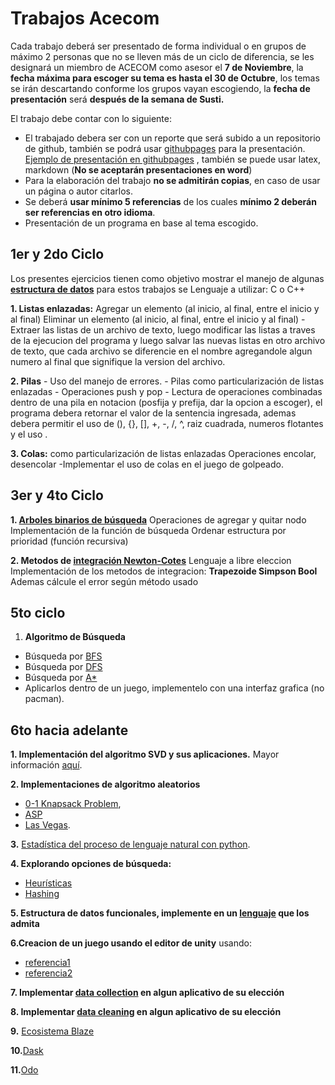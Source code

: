 # Trabajos Acecom
Cada trabajo deberá ser presentado de forma individual o en grupos de máximo 2 personas que no se lleven más de un ciclo de diferencia, se les designará un miembro de ACECOM como asesor el **7 de Noviembre**, la **fecha máxima para escoger su tema es hasta el 30 de Octubre**, los temas se irán descartando conforme los grupos vayan escogiendo, la **fecha de presentación** será **después de la semana de Susti.**

El trabajo debe contar con lo siguiente:

- El trabajado debera ser con un reporte que será subido a un repositorio de github, también se podrá usar [githubpages](https://pages.github.com/) para la presentación. [Ejemplo de presentación en githubpages](https://lestrois.github.io/BlazeEcosystem/) , también se puede usar latex, markdown (**No se aceptarán presentaciones en word**)
- Para la elaboración del trabajo **no se admitirán copias**, en caso de usar un página o autor citarlos.
- Se deberá **usar mínimo 5 referencias** de los cuales **mínimo 2 deberán ser referencias en otro idioma**.
- Presentación de un programa en base al tema escogido.


## 1er y 2do Ciclo
Los presentes ejercicios tienen como objetivo mostrar el manejo de algunas **[estructura de datos](http://www.calcifer.org/documentos/librognome/glib-lists-queues.html)** para estos trabajos se Lenguaje a utilizar: C o C++

**1. Listas enlazadas:**
     Agregar un elemento (al inicio, al final, entre el inicio y al final)
     Eliminar un elemento (al inicio, al final, entre el inicio y al final)
  -Extraer las listas de un archivo de texto, luego modificar las listas a traves de la ejecucion del programa y luego salvar las nuevas listas en otro archivo de texto, que cada archivo se diferencie en el nombre agregandole algun numero al final que signifique la version del archivo.

  **2. Pilas**
     - Uso del manejo de errores.
     - Pilas como particularización de listas enlazadas
     - Operaciones push y pop
     - Lectura de operaciones combinadas dentro de una pila en notacion (posfija y prefija, dar la opcion a escoger), el programa debera retornar el valor de la sentencia ingresada, ademas debera permitir el uso de (), {}, [], +, -, /, ^, raiz cuadrada, numeros flotantes y el uso .

  **3. Colas:** como particularización de listas enlazadas
    Operaciones encolar, desencolar
  -Implementar el uso de colas en el juego de golpeado.

## 3er y 4to  Ciclo
**1. [Arboles binarios de búsqueda](https://www.tutorialspoint.com/data_structures_algorithms/binary_search_tree.htm)**
Operaciones de agregar y quitar nodo
Implementación de la función de búsqueda
Ordenar estructura por prioridad (función recursiva)

**2. Metodos de [integración Newton-Cotes](http://www.frsn.utn.edu.ar/GIE/AN/IN/Formulas_Newton_Cotes.html)**
Lenguaje a libre eleccion
Implementación de los metodos de integracion:
**Trapezoide
Simpson
Bool**
Ademas cálcule el error según método usado

## 5to ciclo
1. **Algoritmo de Búsqueda**
  - Búsqueda por [BFS](https://codebreakerscorp.wordpress.com/2010/12/06/algoritmo-de-busqueda-breadth-first-search/)
  - Búsqueda por [DFS](http://www.bibliadelprogramador.com/2014/04/algoritmos-de-busqueda-en-anchura-bfs-y.html)
  - Búsqueda por [A*](https://escarbandocodigo.wordpress.com/2011/07/11/1051/)
  - Aplicarlos dentro de un juego, implementelo con una interfaz grafica (no pacman).

## 6to hacia adelante
**1. Implementación del algoritmo SVD y sus aplicaciones.** Mayor información [aquí](http://www-users.math.umn.edu/~lerman/math5467/svd.pdf).

**2. Implementaciones  de algoritmo aleatorios**
  - [0-1 Knapsack Problem](http://www.geeksforgeeks.org/knapsack-problem/),
  - [ASP](http://www.geeksforgeeks.org/dynamic-programming-set-16-floyd-warshall-algorithm/)
  - [Las Vegas](https://en.wikipedia.org/wiki/Las_Vegas_algorithm).

**3.** [Estadística del proceso de lenguaje natural con python](http://nbviewer.jupyter.org/url/norvig.com/ipython/How%20to%20Do%20Things%20with%20Words.ipynb).

**4. Explorando opciones de búsqueda:**
  - [Heurísticas](https://www.nebrija.es/~cmalagon/ia/transparencias/busqueda_heuristica.pdf)
  - [Hashing](https://estructuradedatositp.wikispaces.com/6.3.+M%C3%A9todo+de+b%C3%BAsqueda+POR+FUNCIONES+DE+HASH)

**5. Estructura de datos funcionales, implemente en un [lenguaje](http://estadisticadeaaz.blogspot.pe/2014/03/analisis-de-datos-funcionales.html) que los admita**

**6.Creacion de un juego usando el editor de unity** usando:

 - [referencia1](https://www.spriters-resource.com/snes/demonscrest/)
 - [referencia2](https://freesound.org/)

**7. Implementar [data collection](https://data36.com/data-collection/) en algun aplicativo de su elección**

**8. Implementar [data cleaning](https://cran.r-project.org/doc/contrib/de_Jonge+van_der_Loo-Introduction_to_data_cleaning_with_R.pdf) en algun aplicativo de su elección**

**9.** [Ecosistema Blaze](http://blaze.readthedocs.io/en/latest/index.html)

**10.**[Dask](http://dask.readthedocs.io/en/latest/)

**11.**[Odo](http://odo.readthedocs.io/en/latest/)
